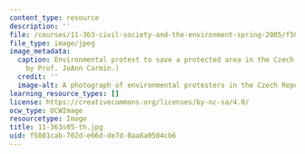 ```yaml
---
content_type: resource
description: ''
file: /courses/11-363-civil-society-and-the-environment-spring-2005/f5081cab702de66dde7d0aa8a0504cb6_11-363s05-th.jpg
file_type: image/jpeg
image_metadata:
  caption: Environmental protest to save a protected area in the Czech Republic. (Image
    by Prof. JoAnn Carmin.)
  credit: ''
  image-alt: A photograph of environmental protesters in the Czech Republic.
learning_resource_types: []
license: https://creativecommons.org/licenses/by-nc-sa/4.0/
ocw_type: OCWImage
resourcetype: Image
title: 11-363s05-th.jpg
uid: f5081cab-702d-e66d-de7d-0aa8a0504cb6
---
```

